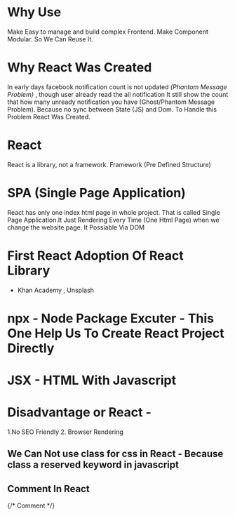 # Why Use 
Make Easy to manage and build complex Frontend. Make Component Modular. So We Can Reuse It.


# Why React Was Created
In early days facebook notification count is not updated *(Phantom Message Problem)* , though user already read the all notification
It still show the count that how many unready notification you have (Ghost/Phantom Message Problem). 
Because no sync between State (JS) and Dom. To Handle this Problem React Was Created.



# React
React is a library, not a framework. Framework (Pre Defined Structure)


# SPA (Single Page Application)
React has only one index html page in whole project. That is called Single Page Application.It Just Rendering Every Time (One Html Page)
when we change the website page. It Possiable Via DOM



# First React Adoption Of React Library 
- Khan Academy , Unsplash



# npx - Node Package Excuter - This One Help Us To Create React Project Directly
# JSX - HTML With Javascript



# Disadvantage or React  -
1.No SEO Friendly  2. Browser Rendering


## We Can Not use class for css in React - Because class a reserved keyword in javascript


## Comment In React
{/* Comment */}


